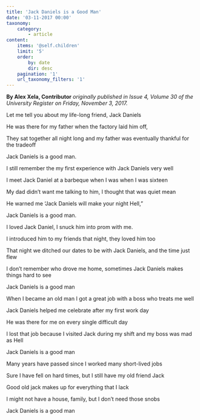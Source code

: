 ```yaml
---
title: 'Jack Daniels is a Good Man'
date: '03-11-2017 00:00'
taxonomy:
    category:
        - article
content:
    items: '@self.children'
    limit: '5'
    order:
        by: date
        dir: desc
    pagination: '1'
    url_taxonomy_filters: '1'
---
```


**By Alex Xela, Contributor** _originally published in Issue 4, Volume 30 of the University Register on Friday, November 3, 2017._

Let me tell you about my life-long friend, Jack Daniels

He was there for my father when the factory laid him off, 

They sat together all night long and my father was eventually thankful for the tradeoff 

Jack Daniels is a good man. 

I still remember the my first experience with Jack Daniels very well 

I meet Jack Daniel at a barbeque when I was when I was sixteen 

My dad didn’t want me talking to him, I thought that was quiet mean 

He warned me ‘Jack Daniels will make your night Hell,” 

Jack Daniels is a good man. 

I loved Jack Daniel, I snuck him into prom with me. 

I introduced him to my friends that night, they loved him too 

That night we ditched our dates to be with Jack Daniels, and the time just flew 

I don’t remember who drove me home, sometimes Jack Daniels makes things hard to see

Jack Daniels is a good man

When I became an old man I got a great job with a boss who treats me well 

Jack Daniels helped me celebrate after my first work day 

He was there for me on every single difficult day 

I lost that job because I visited Jack during my shift and my boss was mad as Hell 

Jack Daniels is a good man 

Many years have passed since I worked many short-lived jobs 

Sure I have fell on hard times, but I still have my old friend Jack 

Good old jack makes up for everything that I lack 

I might not have a house, family, but I don’t need those snobs 

Jack Daniels is a good man
